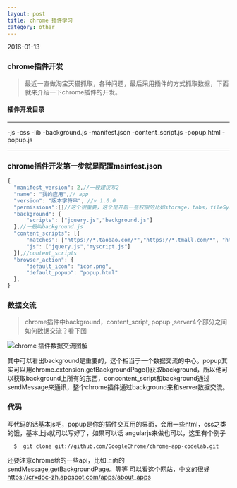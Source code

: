 ```yaml
---
layout: post
title: chrome 插件学习
category: other
---
```


2016-01-13

### chrome插件开发
>  最近一直做淘宝天猫抓取，各种问题，最后采用插件的方式抓取数据，下面就来介绍一下chrome插件的开发。

#### 插件开发目录

-----

  -js
  -css
  -lib
  -background.js
  -manifest.json
  -content_script.js
  -popup.html
  -popup.js

-----

###  chrome插件开发第一步就是配置mainfest.json

```javascript
{
  "manifest_version": 2,//一般建议写2
  "name": "我的应用",// app
  "version": "版本字符串", //v 1.0.0
  "permissions":[]//这个很重要，这个是开启一些权限的比如storage，tabs，fileSystem等等
  "background": {
      "scripts": ["jquery.js","background.js"]
  },//一般叫background.js
  "content_scripts": [{
      "matches": ["https://*.taobao.com/*","https://*.tmall.com/*", "http://item.jd.com/*"],
      "js": ["jquery.js","myscript.js"]
  }],//content_scripts
  "browser_action": {
      "default_icon": "icon.png",
      "default_popup": "popup.html"
  },
}

```

###  数据交流

>  chrome插件中background，content_script, popup ,server4个部分之间如何数据交流？看下图

![chrome 插件数据交流图解](http://chuantu.biz/t2/24/1452679544x1822611273.png)

  其中可以看出background是重要的，这个相当于一个数据交流的中心。popup其实可以用chrome.extension.getBackgroundPage()获取background，所以他可以获取background上所有的东西，concontent_script和background通过sendMessage来通讯，整个chrome插件通过background来和server数据交流。

### 代码


写代码的话基本js吧，popup是你的插件交互用的界面，会用一些html，css之类的饿，基本上js就可以写好了，如果可以话 angularjs来做也可以，这里有个例子
```
  $  git clone git://github.com/GoogleChrome/chrome-app-codelab.git

```
还要注意chrome给的一些api，比如上面的sendMessage,getBackgroundPage。等等
可以看这个网站，中文的很好
 https://crxdoc-zh.appspot.com/apps/about_apps
